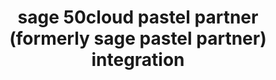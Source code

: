 ---
title: "sage 50cloud pastel partner (formerly sage pastel partner) integration"
titleList: sage 50cloud pastel partner
summary: "Formerly Sage Pastel Partner: This tried and tested accounting software includes direct bank feeds and many useful cloud features to help you boost productivity."
type: platform
image: "/uploads/logo-platform-sage-50cloud-pastel-partner.png"
imageAlt: pastel partner logo
weight: 8
---